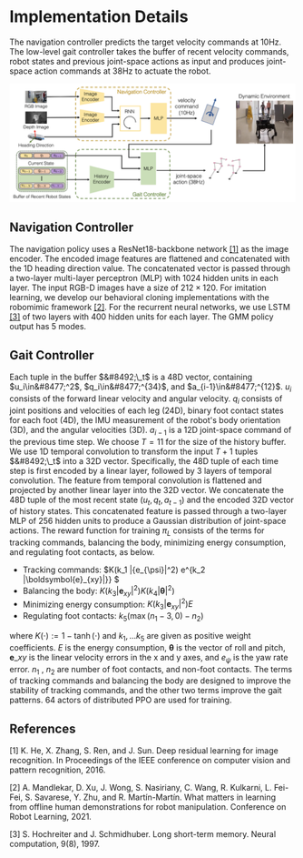 # Implementation Details

The navigation controller predicts the target velocity commands at 10Hz. The low-level gait controller takes the buffer of recent velocity commands, robot states and previous joint-space actions as input and produces joint-space action commands at 38Hz to actuate the robot. 

![intro](architecture.png)

## Navigation Controller 
The navigation policy uses a ResNet18-backbone network [[1]](#1) as the image encoder. The encoded image features are flattened and concatenated with the 1D heading direction value. The concatenated vector is passed through a two-layer multi-layer perceptron (MLP) with 1024 hidden units in each layer. The input RGB-D images have a size of $212\times 120$. For imitation learning, we develop our behavioral cloning implementations with the robomimic framework [[2]](#2). For the recurrent neural networks, we use LSTM [[3]](#3) of two layers with 400 hidden units for each layer. The GMM policy output has 5 modes.

## Gait Controller
Each tuple in the buffer $&#8492;\_t$ is a 48D vector, containing $u_i\in&#8477;^2$, $q_i\in&#8477;^{34}$, and $a_{i-1}\in&#8477;^{12}$. $u_i$ consists of the forward linear velocity and angular velocity. $q_i$ consists of joint positions and velocities of each leg (24D), binary foot contact states for each foot (4D), the IMU measurement of the robot's body orientation (3D), and the angular velocities (3D). $a_{i-1}$ is a 12D joint-space command of the previous time step.  We choose $T=11$ for the size of the history buffer. 
We use 1D temporal convolution to transform the input $T+1$ tuples $&#8492;\_t$ into a 32D vector. Specifically, the 48D tuple of each time step is first encoded by a linear layer, followed by 3 layers of temporal convolution. The feature from temporal convolution is flattened and projected by another linear layer into the 32D vector.
We concatenate the 48D tuple of the most recent state $(u_t,q_t,a_{t-1})$ and the encoded 32D vector of history states. This concatenated feature is passed through a two-layer MLP of 256 hidden units to produce a Gaussian distribution of joint-space actions. The reward function for training $\pi_L$ consists of the terms for tracking commands, balancing the body, minimizing energy consumption, and regulating foot contacts, as below.

- Tracking commands:  $K(k_1 |{e_{\psi}|^2) e^{k_2 |\boldsymbol{e}_{xy}|}} $
- Balancing the body:  $K(k_3|\boldsymbol{e}_{xy}|^2)K (k_4 |\boldsymbol{\theta}|^2)$
- Minimizing energy consumption:  $K(k_3|\boldsymbol{e}_{xy}|^2) E$
- Regulating foot contacts: $k_5 \left(\max(n_1-3, 0) - n_2 \right)$

where $K(\cdot) := 1- \tanh (\cdot)$ and $k_1, ... k_5$ are given as positive weight coefficients. $E$ is the energy consumption, $\boldsymbol{\theta}$ is the vector of roll and pitch,  $\boldsymbol{e}\_{xy}$ is the linear velocity errors in the x and y axes, and ${e}_{\psi}$ is the yaw rate error. $n_1$ , $n_2$ are number of foot contacts, and non-foot contacts.
The terms of tracking commands and balancing the body are designed to improve the stability of tracking commands, and the other two terms improve the gait patterns. 64 actors of distributed PPO are used for training.

## References
<a id="1">[1]</a> K. He, X. Zhang, S. Ren, and J. Sun. Deep residual learning for image recognition. In Proceedings of the IEEE conference on computer vision and pattern recognition, 2016.

<a id="1">[2]</a> A. Mandlekar, D. Xu, J. Wong, S. Nasiriany, C. Wang, R. Kulkarni, L. Fei-Fei, S. Savarese, Y. Zhu, and R. Martı́n-Martı́n. What matters in learning from offline human demonstrations for
robot manipulation. Conference on Robot Learning, 2021.

<a id="1">[3]</a> S. Hochreiter and J. Schmidhuber. Long short-term memory. Neural computation, 9(8), 1997.
